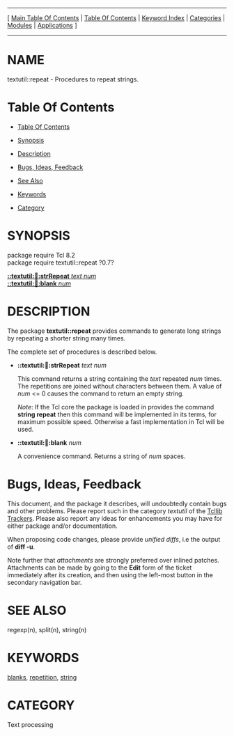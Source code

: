 
[//000000001]: # (textutil::repeat \- Text and string utilities, macro processing)
[//000000002]: # (Generated from file 'repeat\.man' by tcllib/doctools with format 'markdown')
[//000000003]: # (textutil::repeat\(n\) 0\.7\.1 tcllib "Text and string utilities, macro processing")

<hr> [ <a href="../../../../toc.md">Main Table Of Contents</a> &#124; <a
href="../../../toc.md">Table Of Contents</a> &#124; <a
href="../../../../index.md">Keyword Index</a> &#124; <a
href="../../../../toc0.md">Categories</a> &#124; <a
href="../../../../toc1.md">Modules</a> &#124; <a
href="../../../../toc2.md">Applications</a> ] <hr>

# NAME

textutil::repeat \- Procedures to repeat strings\.

# <a name='toc'></a>Table Of Contents

  - [Table Of Contents](#toc)

  - [Synopsis](#synopsis)

  - [Description](#section1)

  - [Bugs, Ideas, Feedback](#section2)

  - [See Also](#seealso)

  - [Keywords](#keywords)

  - [Category](#category)

# <a name='synopsis'></a>SYNOPSIS

package require Tcl 8\.2  
package require textutil::repeat ?0\.7?  

[__::textutil::repeat::strRepeat__ *text* *num*](#1)  
[__::textutil::repeat::blank__ *num*](#2)  

# <a name='description'></a>DESCRIPTION

The package __textutil::repeat__ provides commands to generate long strings
by repeating a shorter string many times\.

The complete set of procedures is described below\.

  - <a name='1'></a>__::textutil::repeat::strRepeat__ *text* *num*

    This command returns a string containing the *text* repeated *num*
    times\. The repetitions are joined without characters between them\. A value
    of *num* <= 0 causes the command to return an empty string\.

    *Note*: If the Tcl core the package is loaded in provides the command
    __string repeat__ then this command will be implemented in its terms,
    for maximum possible speed\. Otherwise a fast implementation in Tcl will be
    used\.

  - <a name='2'></a>__::textutil::repeat::blank__ *num*

    A convenience command\. Returns a string of *num* spaces\.

# <a name='section2'></a>Bugs, Ideas, Feedback

This document, and the package it describes, will undoubtedly contain bugs and
other problems\. Please report such in the category *textutil* of the [Tcllib
Trackers](http://core\.tcl\.tk/tcllib/reportlist)\. Please also report any ideas
for enhancements you may have for either package and/or documentation\.

When proposing code changes, please provide *unified diffs*, i\.e the output of
__diff \-u__\.

Note further that *attachments* are strongly preferred over inlined patches\.
Attachments can be made by going to the __Edit__ form of the ticket
immediately after its creation, and then using the left\-most button in the
secondary navigation bar\.

# <a name='seealso'></a>SEE ALSO

regexp\(n\), split\(n\), string\(n\)

# <a name='keywords'></a>KEYWORDS

[blanks](\.\./\.\./\.\./\.\./index\.md\#blanks),
[repetition](\.\./\.\./\.\./\.\./index\.md\#repetition),
[string](\.\./\.\./\.\./\.\./index\.md\#string)

# <a name='category'></a>CATEGORY

Text processing
